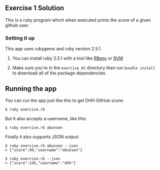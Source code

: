 ## Exercise 1 Solution

This is a ruby program which when executed prints the score of a given github user.

### Setting it up
This app uses rubygems and ruby version 2.5.1. 

1. You can install ruby 2.5.1 with a tool like [RBenv](https://github.com/rbenv/rbenv) or [RVM](https://rvm.io/)

2. Make sure you're in the `exercise_01` directory then run `bundle install` to download all of the package dependencies.

## Running the app

You can run the app just like this to get DHH GitHub score:

```
$ ruby exercise.rb
```

But it also accepts a username, like this:

```
$ ruby exercise.rb abunsen
```

Finally it also supports JSON output:

```
$ ruby exercise.rb abunsen --json
> {"score":89,"username":"abunsen"}

$ ruby exercise.rb --json
> {"score":145,"username":"dhh"}
```